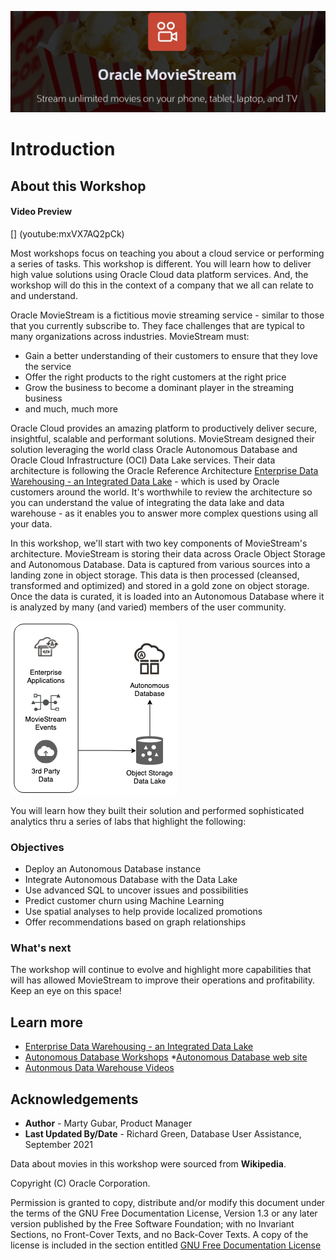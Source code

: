 ![moviestream](images/moviestream.jpeg)
# Introduction

## About this Workshop

#### Video Preview

[] (youtube:mxVX7AQ2pCk)

Most workshops focus on teaching you about a cloud service or performing a series of tasks. This workshop is different. You will learn how to deliver high value solutions using Oracle Cloud data platform services. And, the workshop will do this in the context of a company that we all can relate to and understand.

Oracle MovieStream is a fictitious movie streaming service - similar to those that you currently subscribe to. They face challenges that are typical to many organizations across industries. MovieStream must:
* Gain a better understanding of their customers to ensure that they love the service  
* Offer the right products to the right customers at the right price  
* Grow the business to become a dominant player in the streaming business
* and much, much more

Oracle Cloud provides an amazing platform to productively deliver secure, insightful, scalable and performant solutions. MovieStream designed their solution leveraging the world class Oracle Autonomous Database and Oracle Cloud Infrastructure (OCI) Data Lake services. Their data architecture is following the Oracle Reference Architecture [Enterprise Data Warehousing - an Integrated Data Lake](https://docs.oracle.com/en/solutions/oci-curated-analysis/index.html#GUID-7FF7A024-5EB0-414B-A1A5-4718929DC7F2) - which is used by Oracle customers around the world. It's worthwhile to review the architecture so you can understand the value of integrating the data lake and data warehouse - as it enables you to answer more complex questions using all your data.

In this workshop, we'll start with two key components of MovieStream's architecture. MovieStream is storing their data across Oracle Object Storage and Autonomous Database. Data is captured from various sources into a landing zone in object storage. This data is then processed (cleansed, transformed and optimized) and stored in a gold zone on object storage. Once the data is curated, it is loaded into an Autonomous Database where it is analyzed by many (and varied) members of the user community.

![architecture](images/architecture.png)

You will learn how they built their solution and performed sophisticated analytics thru a series of labs that highlight the following:

### Objectives
* Deploy an Autonomous Database instance
* Integrate Autonomous Database with the Data Lake
* Use advanced SQL to uncover issues and possibilities
* Predict customer churn using Machine Learning
* Use spatial analyses to help provide localized promotions
* Offer recommendations based on graph relationships

### What's next
The workshop will continue to evolve and highlight more capabilities that will has allowed MovieStream to improve their operations and profitability. Keep an eye on this space!

## Learn more

* [Enterprise Data Warehousing - an Integrated Data Lake](https://docs.oracle.com/en/solutions/oci-curated-analysis/index.html#GUID-7FF7A024-5EB0-414B-A1A5-4718929DC7F2)
* [Autonomous Database Workshops](https://apexapps.oracle.com/pls/apex/dbpm/r/livelabs/livelabs-workshop-cards?p100_product=82&me=65&clear=100)
*[Autonomous Database web site](https://www.oracle.com/autonomous-database/)
* [Autonmous Data Warehouse Videos](https://docs.oracle.com/en/cloud/paas/autonomous-data-warehouse-cloud/videos.html)

## Acknowledgements
* **Author** - Marty Gubar, Product Manager
* **Last Updated By/Date** - Richard Green, Database User Assistance, September 2021

Data about movies in this workshop were sourced from **Wikipedia**.

Copyright (C)  Oracle Corporation.

Permission is granted to copy, distribute and/or modify this document
under the terms of the GNU Free Documentation License, Version 1.3
or any later version published by the Free Software Foundation;
with no Invariant Sections, no Front-Cover Texts, and no Back-Cover Texts.
A copy of the license is included in the section entitled [GNU Free Documentation License](files/gnu-free-documentation-license.txt)
